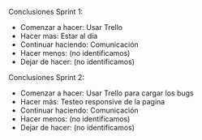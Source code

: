 Conclusiones Sprint 1:
* Comenzar a hacer: Usar Trello
* Hacer mas: Estar al dia
* Continuar haciendo: Comunicación
* Hacer menos: (no identificamos)
* Dejar de hacer: (no identificamos)

Conclusiones Sprint 2:
* Comenzar a hacer: Usar Trello para cargar los bugs
* Hacer más: Testeo responsive de la pagina
* Continuar haciendo: Comunicación
* Hacer menos: (no identificamos)
* Dejar de hacer: (no identificamos)